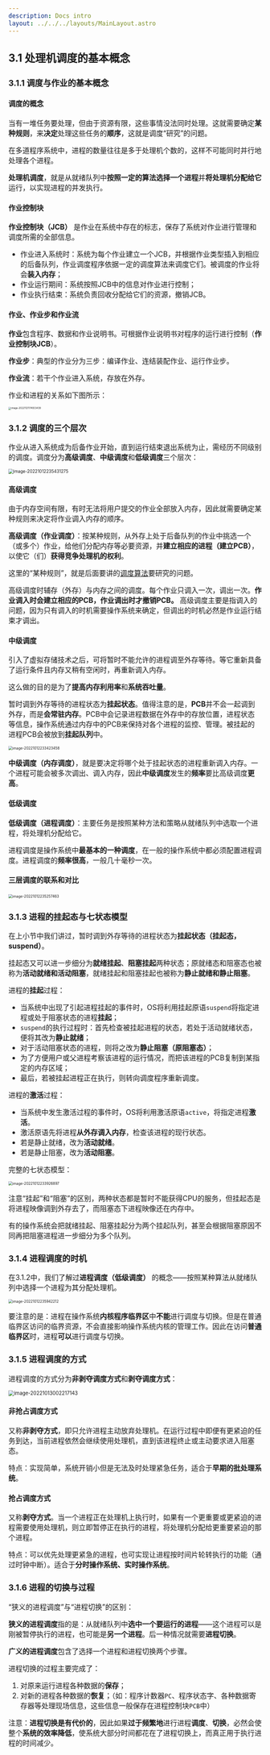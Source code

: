 ```yaml
---
description: Docs intro
layout: ../../../layouts/MainLayout.astro
---
```


## 3.1 处理机调度的基本概念

### 3.1.1 调度与作业的基本概念

#### 调度的概念

当有一堆任务要处理，但由于资源有限，这些事情没法同时处理。这就需要确定**某种规则**，来**决定**处理这些任务的**顺序**，这就是调度“研究”的问题。

在多道程序系统中，进程的数量往往是多于处理机个数的，这样不可能同时并行地处理各个进程。

**处理机调度**，就是从就绪队列中**按照一定的算法选择一个进程**并**将处理机分配给它**运行，以实现进程的并发执行。

#### 作业控制块

**作业控制块（JCB）** 是作业在系统中存在的标志，保存了系统对作业进行管理和调度所需的全部信息。

+ 作业进入系统时：系统为每个作业建立一个JCB，并根据作业类型插入到相应的后备队列，作业调度程序依据一定的调度算法来调度它们。被调度的作业将会**装入内存**；
+ 作业运行期间：系统按照JCB中的信息对作业进行控制；
+ 作业执行结束：系统负责回收分配给它们的资源，撤销JCB。

#### 作业、作业步和作业流

**作业**包含程序、数据和作业说明书。可根据作业说明书对程序的运行进行控制（**作业控制块JCB**）。

**作业步**：典型的作业分为三步：编译作业、连结装配作业、运行作业步。

**作业流**：若干个作业进入系统，存放在外存。

作业和进程的关系如下图所示：

<img src="https://images.drshw.tech/images/notes/image-20221121174933439.png" alt="image-20221121174933439" style="zoom: 33%;" />

### 3.1.2 调度的三个层次

作业从进入系统成为后备作业开始，直到运行结束退出系统为止，需经历不同级别的调度。调度分为**高级调度**、**中级调度**和**低级调度**三个层次：

<img src="https://images.drshw.tech/images/notes/image-20221012235431275.png" alt="image-20221012235431275" style="zoom:60%;" />

#### 高级调度

由于内存空间有限，有时无法将用户提交的作业全部放入内存，因此就需要确定某种规则来决定将作业调入内存的顺序。

**高级调度（作业调度）**：按某种规则，从外存上处于后备队列的作业中挑选一个（或多个）作业，给他们分配内存等必要资源，并**建立相应的进程（建立PCB）**，以使它（们）**获得竞争处理机的权利**。

这里的“某种规则”，就是后面要讲的[调度算法](https://docs.drshw.tech/os/3/2/)要研究的问题。

高级调度时辅存（外存）与内存之间的调度。每个作业只调入一次，调出一次。**作业调入时会建立相应的PCB，作业调出时才撤销PCB。** 高级调度主要是指调入的问题，因为只有调入的时机需要操作系统来确定，但调出的时机必然是作业运行结束才调出。

#### 中级调度

引入了虚拟存储技术之后，可将暂时不能允许的进程调至外存等待。等它重新具备了运行条件且内存又稍有空闲时，再重新调入内存。

这么做的目的是为了**提高内存利用率**和**系统吞吐量**。

暂时调到外存等待的进程状态为**挂起状态**。值得注意的是，**PCB**并不会一起调到外存，而是**会常驻内存**。PCB中会记录进程数据在外存中的存放位置，进程状态等信息，操作系统通过内存中的PCB来保持对各个进程的监控、管理。被挂起的进程PCB会被放到**挂起队列**中。

<img src="https://images.drshw.tech/images/notes/image-20221012233423458.png" alt="image-20221012233423458" style="zoom:50%;" />

**中级调度（内存调度）**，就是要决定将哪个处于挂起状态的进程重新调入内存。一个进程可能会被多次调出、调入内存，因此**中级调度**发生的**频率**要比高级调度**更高**。

#### 低级调度

**低级调度（进程调度）**：主要任务是按照某种方法和策略从就绪队列中选取一个进程，将处理机分配给它。

进程调度是操作系统中**最基本的一种调度**，在一般的操作系统中都必须配置进程调度。进程调度的**频率很高**，一般几十毫秒一次。

#### 三层调度的联系和对比

<img src="https://images.drshw.tech/images/notes/image-20221012235257463.png" alt="image-20221012235257463" style="zoom:50%;" />

### 3.1.3 进程的挂起态与七状态模型

在上小节中我们讲过，暂时调到外存等待的进程状态为**挂起状态（挂起态，suspend）**。

挂起态又可以进一步细分为**就绪挂起**、**阻塞挂起**两种状态；原就绪态和阻塞态也被称为**活动就绪和活动阻塞**，就绪挂起和阻塞挂起也被称为**静止就绪和静止阻塞**。

进程的**挂起**过程：

+ 当系统中出现了引起进程挂起的事件时，OS将利用挂起原语`suspend`将指定进程或处于阻塞状态的进程**挂起**；
+ `suspend`的执行过程时：首先检查被挂起进程的状态，若处于活动就绪状态，便将其改为**静止就绪**；
+ 对于活动阻塞状态的进程，则将之改为**静止阻塞（原阻塞态）**；
+ 为了方便用户或父进程考察该进程的运行情况，而把该进程的PCB复制到某指定的内存区域；
+ 最后，若被挂起进程正在执行，则转向调度程序重新调度。

进程的**激活**过程：

+ 当系统中发生激活过程的事件时，OS将利用激活原语`active`，将指定进程**激活**。
+ 激活原语先将进程**从外存调入内存**，检查该进程的现行状态。
+ 若是静止就绪，改为**活动就绪**。
+ 若是静止阻塞，改为**活动阻塞**。

完整的七状态模型：

<img src="https://images.drshw.tech/images/notes/image-20221012233926897.png" alt="image-20221012233926897" style="zoom:50%;" />

注意“挂起”和“阻塞”的区别，两种状态都是暂时不能获得CPU的服务，但挂起态是将进程映像调到外存去了，而阻塞态下进程映像还在内存中。

有的操作系统会把就绪挂起、阻塞挂起分为两个挂起队列，甚至会根据阻塞原因不同再把阻塞进程进一步细分为多个队列。

### 3.1.4 进程调度的时机

在3.1.2中，我们了解过**进程调度（低级调度）** 的概念——按照某种算法从就绪队列中选择一个进程为其分配处理机。

<img src="https://images.drshw.tech/images/notes/image-20221012235942212.png" alt="image-20221012235942212" style="zoom:50%;" />

要注意的是：进程在操作系统**内核程序临界区**中**不能**进行调度与切换。但是在普通临界区访问的临界资源，不会直接影响操作系统内核的管理工作。因此在访问**普通临界区**时，进程**可以**进行调度与切换。

### 3.1.5 进程调度的方式

进程调度的方式分为**非剥夺调度方式**和**剥夺调度方式**：

<img src="https://images.drshw.tech/images/notes/image-20221013002217143.png" alt="image-20221013002217143" style="zoom:70%;" />

#### 非抢占调度方式

又称**非剥夺方式**，即只允许进程主动放弃处理机。在运行过程中即便有更紧迫的任务到达，当前进程依然会继续使用处理机，直到该进程终止或主动要求进入阻塞态。

特点：实现简单，系统开销小但是无法及时处理紧急任务，适合于**早期的批处理系统**。

#### 抢占调度方式

又称**剥夺方式**。当一个进程正在处理机上执行时，如果有一个更重要或更紧迫的进程需要使用处理机，则立即暂停正在执行的进程，将处理机分配给更重要紧迫的那个进程。

特点：可以优先处理更紧急的进程，也可实现让进程按时间片轮转执行的功能（通过时钟中断）。适合于**分时操作系统、实时操作系统**。

### 3.1.6 进程的切换与过程

“狭义的进程调度”与“进程切换”的区别：

**狭义的进程调度**指的是：从就绪队列中**选中一个要运行的进程**——这个进程可以是刚被暂停执行的进程，也可能是**另一个进程**。后一种情况就需要**进程切换**。

**广义的进程调度**包含了选择一个进程和进程切换两个步骤。

进程切换的过程主要完成了：

1. 对原来运行进程各种数据的**保存**；
2. 对新的进程各种数据的**恢复**；（如：程序计数器`PC`、程序状态字、各种数据寄存器等处理现场信息，这些信息一般保存在进程控制块`PCB`中）

注意：**进程切换是有代价的**，因此如果**过于频繁地**进行进程**调度**、**切换**，必然会使整个**系统的效率降低**，使系统大部分时间都花在了进程切换上，而真正用于执行进程的时间减少。

